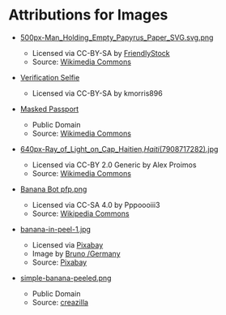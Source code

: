 # Attributions for Images

* [500px-Man_Holding_Empty_Papyrus_Paper_SVG.svg.png](./500px-Man_Holding_Empty_Papyrus_Paper_SVG.svg.png)
  * Licensed via CC-BY-SA by [FriendlyStock](https://commons.wikimedia.org/wiki/User:FriendlyStock)
  * Source: [Wikimedia Commons](https://commons.wikimedia.org/wiki/File:Man_Holding_Empty_Papyrus_Paper_SVG.svg)

* [Verification Selfie](./VerificationSelfie.png)
  * Licensed via CC-BY-SA by kmorris896

* [Masked Passport](./MaskedPassport.jpg)
  * Public Domain
  * Source: [Wikimedia Commons](https://commons.wikimedia.org/wiki/File:Passport_card.jpg)

* [640px-Ray_of_Light_on_Cap_Haitien,_Haiti_(7908717282).jpg](./640px-Ray_of_Light_on_Cap_Haitien,_Haiti_(7908717282).jpg)
  * Licensed via CC-BY 2.0 Generic by Alex Proimos
  * Source: [Wikimedia Commons](https://commons.wikimedia.org/wiki/File:Ray_of_Light_on_Cap_Haitien,_Haiti_(7908717282).jpg)

* [Banana Bot pfp.png](./Banana18.png)
  * Licensed via CC-SA 4.0 by Pppoooiii3
  * Source: [Wikipedia Commons](https://commons.wikimedia.org/wiki/File:Banana18.png)

* [banana-in-peel-1.jpg](./banana-in-peel-1.jpg)
  * Licensed via [Pixabay](https://pixabay.com/service/license/)
  * Image by [Bruno /Germany](https://pixabay.com/users/bru-no-1161770/?utm_source=link-attribution&amp;utm_medium=referral&amp;utm_campaign=image&amp;utm_content=3112308)
  * Source: [Pixabay](https://pixabay.com/?utm_source=link-attribution&amp;utm_medium=referral&amp;utm_campaign=image&amp;utm_content=3112308)

* [simple-banana-peeled.png](./simple-banana-peeled.png)
  * Public Domain
  * Source: [creazilla](https://creazilla.com/nodes/28367-simple-banana-peeled-clipart)

  